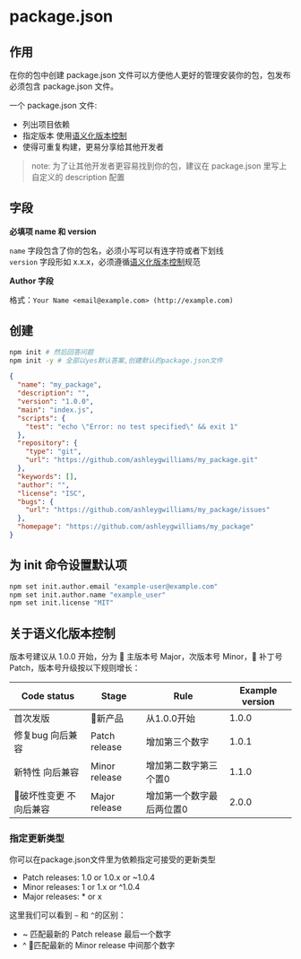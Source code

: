 # package.json

## 作用

在你的包中创建 package.json 文件可以方便他人更好的管理安装你的包，包发布必须包含 package.json 文件。

一个 package.json 文件:

- 列出项目依赖
- 指定版本 使用[语义化版本控制](https://docs.npmjs.com/about-semantic-versioning)
- 使得可重复构建，更易分享给其他开发者

> note: 为了让其他开发者更容易找到你的包，建议在 package.json 里写上自定义的 description 配置

## 字段

**必填项 name 和 version**

`name` 字段包含了你的包名，必须小写可以有连字符或者下划线\
`version` 字段形如 x.x.x，必须遵循[语义化版本控制](https://docs.npmjs.com/about-semantic-versioning)规范

**Author 字段**

格式：`Your Name <email@example.com> (http://example.com)`

## 创建

```bash
npm init # 然后回答问题
npm init -y # 全部以yes默认答案,创建默认的package.json文件
```

```json
{
  "name": "my_package",
  "description": "",
  "version": "1.0.0",
  "main": "index.js",
  "scripts": {
    "test": "echo \"Error: no test specified\" && exit 1"
  },
  "repository": {
    "type": "git",
    "url": "https://github.com/ashleygwilliams/my_package.git"
  },
  "keywords": [],
  "author": "",
  "license": "ISC",
  "bugs": {
    "url": "https://github.com/ashleygwilliams/my_package/issues"
  },
  "homepage": "https://github.com/ashleygwilliams/my_package"
}
```

## 为 init 命令设置默认项

```bash
npm set init.author.email "example-user@example.com"
npm set init.author.name "example_user"
npm set init.license "MIT"
```

## 关于语义化版本控制

版本号建议从 1.0.0 开始，分为  主版本号 Major，次版本号 Minor， 补丁号 Patch，版本号升级按以下规则增长：

| Code status            | Stage         | Rule                      | Example version |
| ---------------------- | ------------- | ------------------------- | --------------- |
| 首次发版               | 新产品       | 从1.0.0开始               | 1.0.0           |
| 修复bug 向后兼容       | Patch release | 增加第三个数字            | 1.0.1           |
| 新特性 向后兼容        | Minor release | 增加第二数字第三个置0     | 1.1.0           |
| 破坏性变更 不向后兼容 | Major release | 增加第一个数字最后两位置0 | 2.0.0           |

### 指定更新类型

你可以在package.json文件里为依赖指定可接受的更新类型

- Patch releases: 1.0 or 1.0.x or ~1.0.4
- Minor releases: 1 or 1.x or ^1.0.4
- Major releases: * or x

这里我们可以看到 `~` 和 `^`的区别：
- ~ 匹配最新的 Patch release 最后一个数字
- ^ 匹配最新的 Minor release 中间那个数字
